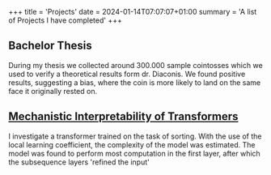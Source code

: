+++
title = 'Projects'
date = 2024-01-14T07:07:07+01:00
summary = 'A list of Projects I have completed'
+++

## Bachelor Thesis
During my thesis we collected around 300.000 sample cointosses which we used to verify a theoretical results form dr. Diaconis. We found positive results, suggesting a bias, where the coin is more likely to land on the same face it originally rested on.

## [Mechanistic Interpretability of Transformers](../Sorting_Transformers.pdf)

I investigate a transformer trained on the task of sorting. With the use of the local learning coefficient, the complexity of the model was estimated. The model was found to perform most computation in the first layer, after which the subsequence layers 'refined the input'  </p>
